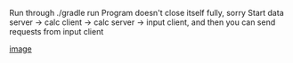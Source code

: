 Run through ./gradle run
Program doesn't close itself fully, sorry
Start data server -> calc client -> calc server -> input client, and then you can send requests from input client

[image](img/1.png)